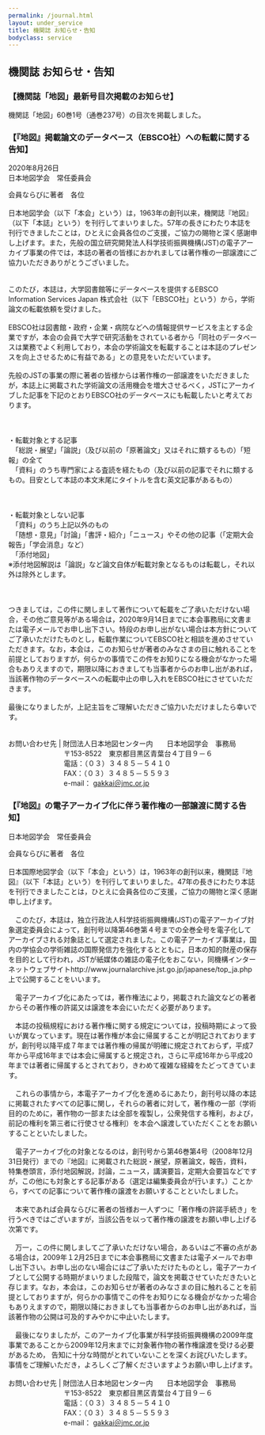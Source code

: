 ```yaml
---
permalink: /journal.html
layout: under_service
title: 機関誌 お知らせ・告知
bodyclass: service
---
```



## 機関誌 お知らせ・告知

<div class="journal-block">
  <h3>【機関誌「地図」最新号目次掲載のお知らせ】</h3>
  <p>機関誌「地図」60巻1号（通巻237号）の目次を掲載しました。</p>
</div>

<div class="journal-block">
  <h3>【『地図』掲載論文のデータベース（EBSCO社）への転載に関する告知】</h3>
  <p class="text-end">2020年8月26日<br>日本地図学会　常任委員会</p>
  <p>
    会員ならびに著者　各位<br>
    <br>
    日本地図学会（以下「本会」という）は，1963年の創刊以来，機関誌『地図』（以下「本誌」という）を刊行してまいりました。57年の長きにわたり本誌を刊行できましたことは，ひとえに会員各位のご支援，ご協力の賜物と深く感謝申し上げます。また，先般の国立研究開発法人科学技術振興機構(JST)の電子アーカイブ事業の件では，本誌の著者の皆様におかれましては著作権の一部譲渡にご協力いただきありがとうございました。<br>
    <br>
    <br>
    このたび，本誌は，大学図書館等にデータベースを提供するEBSCO Information Services Japan 株式会社（以下「EBSCO社」という）から，学術論文の転載依頼を受けました。<br>
    <br>
    EBSCO社は図書館・政府・企業・病院などへの情報提供サービスを主とする企業ですが，本会の会員で大学で研究活動をされている者から「同社のデータベースは業務でよく利用しており，本会の学術論文を転載することは本誌のプレゼンスを向上させるために有益である」との意見をいただいています。<br>
    <br>
    先般のJSTの事業の際に著者の皆様からは著作権の一部譲渡をいただきましたが，本誌上に掲載された学術論文の活用機会を増大させるべく，JSTにアーカイブした記事を下記のとおりEBSCO社のデータベースにも転載したいと考えております。<br>
    <br>
    <br>
    <br>
    ・転載対象とする記事<br>
    　「総説・展望」「論説」（及び以前の「原著論文」又はそれに類するもの）「短報」の全て<br>
    　「資料」のうち専門家による査読を経たもの（及び以前の記事でそれに類するもの。目安として本誌の本文末尾にタイトルを含む英文記事があるもの）<br>
    <br>
    <br>
    <br>
    ・転載対象としない記事<br>
    　「資料」のうち上記以外のもの<br>
    　「随想・意見」「討論」「書評・紹介」「ニュース」やその他の記事（「定期大会報告」「学会消息」など）<br>
    　「添付地図」<br>
    ※添付地図解説は「論説」など論文自体が転載対象となるものは転載し，それ以外は除外とします。<br>
    <br>
    <br>
    <br>
    つきましては，この件に関しまして著作について転載をご了承いただけない場合，その他ご意見等がある場合は，2020年9月14日までに本会事務局に文書または電子メールでお申し出下さい。特段のお申し出がない場合は本方針についてご了承いただけたものとし，転載作業についてEBSCO社と相談を進めさせていただきます。なお，本会は，このお知らせが著者のみなさまの目に触れることを前提としておりますが，何らかの事情でこの件をお知りになる機会がなかった場合もありえますので，期限以降におきましても当事者からのお申し出があれば，当該著作物のデータベースへの転載中止の申し入れをEBSCO社にさせていただきます。<br>
    <br>
    最後になりましたが，上記主旨をご理解いただきご協力いただけましたら幸いです。<br>
    <br>
    <br>
    お問い合わせ先 | 財団法人日本地図センター内　　日本地図学会　事務局<br>
    　　　　　　　　〒153-8522　東京都目黒区青葉台４丁目９－６<br>
    　　　　　　　　電話：（０３）３４８５－５４１０<br>
    　　　　　　　　FAX：（０３）３４８５－５５９３<br>
    　　　　　　　　e-mail： <a href="mailto:gakkai＠jmc.or.jp">gakkai＠jmc.or.jp</a><br>
  </p>
</div>

<div class="journal-block">
  <h3>【『地図』の電子アーカイブ化に伴う著作権の一部譲渡に関する告知】</h3>
  <p class="text-end">日本地図学会　常任委員会</p>
  <p>
    会員ならびに著者　各位<br>
    <br>
    日本国際地図学会（以下「本会」という）は，1963年の創刊以来，機関誌『地図』（以下「本誌」という）を刊行してまいりました。47年の長きにわたり本誌を刊行できましたことは，ひとえに会員各位のご支援，ご協力の賜物と深く感謝申し上げます。<br>
    <br>
    　このたび，本誌は，独立行政法人科学技術振興機構(JST)の電子アーカイブ対象選定委員会によって，創刊号以降第46巻第４号までの全巻全号を電子化してアーカイブされる対象誌として選定されました。この電子アーカイブ事業は，国内の学協会の学術雑誌の国際発信力を強化するとともに，日本の知的財産の保存を目的として行われ，JSTが紙媒体の雑誌の電子化をおこない，同機構インターネットウェブサイトhttp://www.journalarchive.jst.go.jp/japanese/top_ja.php　上で公開することをいいます。<br>
    <br>
    　電子アーカイブ化にあたっては，著作権法により，掲載された論文などの著者からその著作権の許諾又は譲渡を本会にいただく必要があります。<br>
    <br>
    　本誌の投稿規程における著作権に関する規定については，投稿時期によって扱いが異なっています。現在は著作権が本会に帰属することが明記されておりますが，創刊号以降平成７年までは著作権の帰属が明確に規定されておらず，平成7年から平成16年までは本会に帰属すると規定され，さらに平成16年から平成20年までは著者に帰属するとされており，きわめて複雑な経緯をたどってきています。<br>
    <br>
    　これらの事情から，本電子アーカイブ化を進めるにあたり，創刊号以降の本誌に掲載されたすべての記事に関し，それらの著者に対して，著作権の一部（学術目的のために，著作物の一部または全部を複製し，公衆発信する権利，および， 前記の権利を第三者に行使させる権利）を本会へ譲渡していただくことをお願いすることといたしました。<br>
    <br>
    　電子アーカイブ化の対象となるのは，創刊号から第46巻第4号（2008年12月31日発行）までの『地図』に掲載された総説・展望，原著論文，報告，資料，特集巻頭言，添付地図解説，討論，ニュース，講演要旨，定期大会要旨などですが，この他にも対象とする記事がある（選定は編集委員会が行います。）ことから，すべての記事について著作権の譲渡をお願いすることといたしました。<br>
    <br>
    　本来であれば会員ならびに著者の皆様お一人ずつに「著作権の許諾手続き」を行うべきではございますが，当該公告を以って著作権の譲渡をお願い申し上げる次第です。<br>
    <br>
    　万一，この件に関しましてご了承いただけない場合，あるいはご不審の点がある場合は，2009年１2月25日までに本会事務局に文書または電子メールでお申し出下さい。お申し出のない場合にはご了承いただけたものとし，電子アーカイブとして公開する時期がまいりました段階で，論文を掲載させていただきたいと存じます。なお，本会は，このお知らせが著者のみなさまの目に触れることを前提としておりますが，何らかの事情でこの件をお知りになる機会がなかった場合もありえますので，期限以降におきましても当事者からのお申し出があれば，当該著作物の公開は可及的すみやかに中止いたします。<br>
    <br>
    　最後になりましたが，このアーカイブ化事業が科学技術振興機構の2009年度事業であることから2009年12月末までに対象著作物の著作権譲渡を受ける必要があるため， 告知に十分な時間がとれていないことを深くお詫びいたします。事情をご理解いただき，よろしくご了解くださいますようお願い申し上げます。<br>
    <br>
    お問い合わせ先 | 財団法人日本地図センター内　　日本地図学会　事務局<br>
    　　　　　　　　〒153-8522　東京都目黒区青葉台４丁目９－６<br>
    　　　　　　　　電話：（０３）３４８５－５４１０<br>
    　　　　　　　　FAX：（０３）３４８５－５５９３<br>
    　　　　　　　　e-mail： <a href="mailto:gakkai＠jmc.or.jp">gakkai＠jmc.or.jp</a><br>
  </p>
</div>